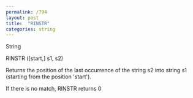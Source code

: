 ```yaml
---
permalink: /794
layout: post
title:  "RINSTR"
categories: string
---
```

String

RINSTR ([start,] s1, s2)

Returns the position of the last occurrence of the string s2 into string s1 (starting from the position 'start').


If there is no match, RINSTR returns 0
